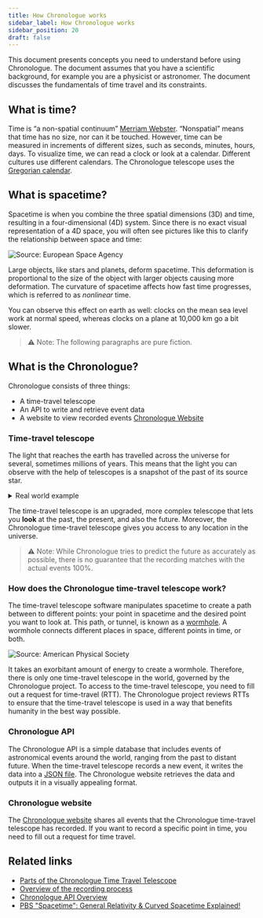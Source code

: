```yaml
---
title: How Chronologue works
sidebar_label: How Chronologue works
sidebar_position: 20
draft: false
---
```


<!-- ## Overview --> 

This document presents concepts you need to understand before using Chronologue. The document assumes that you have a scientific background, for example you are a physicist or astronomer. The document discusses the fundamentals of time travel and its constraints.  
<!-- Maybe add what assumptions the document is making about the audience. Something like: The document assumes you are comfortable learning about complex topics. --> 

<!-- Are you planning to add a glossary? You could gather all the defintiions here, like Time, nonspatial, telescope, wormhole -->


## What is time? 
Time is “a non-spatial continuum” [Merriam Webster](https://www.merriam-webster.com/dictionary/time). “Nonspatial” means that time has no size, nor can it be touched. However, time can be measured in increments of different sizes, such as seconds, minutes, hours, days. To visualize time, we can read a clock or look at a calendar. Different cultures use different calendars. The Chronologue telescope uses the [Gregorian calendar](https://en.wikipedia.org/wiki/Gregorian_calendar).


## What is spacetime?
Spacetime is when you combine the three spatial dimensions (3D) and time, resulting in a four-dimensional (4D) system. Since there is no exact visual representation of a 4D space, you will often see pictures like this to clarify the relationship between space and time:

![Source: European Space Agency](https://www.esa.int/var/esa/storage/images/esa_multimedia/images/2015/09/spacetime_curvature/15576375-1-eng-GB/Spacetime_curvature_pillars.jpg)

Large objects, like stars and planets, deform spacetime. This deformation is proportional to the size of the object with larger objects causing more deformation. The curvature of spacetime affects how fast time progresses, which is referred to as _nonlinear_ time.

You can observe this effect on earth as well: clocks on the mean sea level work at normal speed, whereas clocks on a plane at 10,000 km go a bit slower. 

> ⚠️ Note: The following paragraphs are pure fiction. 

## What is the Chronologue?

Chronologue consists of three things:
* A time-travel telescope
* An API to write and retrieve event data
* A website to view recorded events [Chronologue Website](https://chronologue.netlify.app/)


### Time-travel telescope

The light that reaches the earth has travelled across the universe for several, sometimes millions of years. This means that the light you can observe with the help of telescopes is a snapshot of the past of its source star. 

<details><summary>Real world example</summary>
You’re at home watching the football world cup via an internet stream and you notice the connection lags a bit. Suddenly you hear your neighbors cheer aloud but your screen only shows people chasing a football. Two seconds later, you also see that a team scored a goal. 
</details>

The time-travel telescope is an upgraded, more complex telescope that lets you **look** at the past, the present, and also the future. Moreover, the Chronologue time-travel telescope gives you access to any location in the universe. 

> ⚠️ Note: While Chronologue tries to predict the future as accurately as possible, there is no guarantee that the recording matches with the actual events 100%.


### How does the Chronologue time-travel telescope work?


The time-travel telescope software manipulates spacetime to create a path between to different points: your point in spacetime and the desired point you want to look at. This path, or tunnel, is known as a [wormhole](https://en.wikipedia.org/wiki/Wormhole). A wormhole connects different places in space, different points in time, or both.

![Source: American Physical Society](https://physics.aps.org/assets/3dbae5fd-a0e8-4b78-81be-b10bb92fe6f2/e40_2_medium.png)

It takes an exorbitant amount of energy to create a wormhole. Therefore, there is only one time-travel telescope in the world, governed by the Chronologue project. 
To access to the time-travel telescope, you need to fill out a request for time-travel (RTT). The Chronologue project reviews RTTs to ensure that the time-travel telescope is used in a way that benefits humanity in the best way possible.


### Chronologue API

The Chronologue API is a simple database that includes events of astronomical events around the world, ranging from the past to distant future. When the time-travel telescope records a new event, it writes the data into a [JSON file](https://github.com/thegooddocsproject/chronologue/blob/main/data/data.json). 
The Chronologue website retrieves the data and outputs it in a visually appealing format. 

### Chronologue website

The [Chronologue website](https://chronologue.netlify.app/) shares all events that the Chronologue time-travel telescope has recorded. If you want to record a specific point in time, you need to fill out a request for time travel. 

<!--If you want to integrate Chronologue within your program, have a look at the Chronologue SDK. Active development is still up for discussion...-->


## Related links
- [Parts of the Chronologue Time Travel Telescope](docs/chronologue/c_parts_of_the_telescope.md)
- [Overview of the recording process](docs/chronologue/c_recording_process.md)
- [Chronologue API Overview](docs/API/c_API_overview.md)
- [PBS "Spacetime": General Relativity & Curved Spacetime Explained!](https://youtu.be/AwhKZ3fd9JA?t=359)
